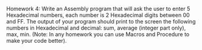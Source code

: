 Homework 4:
Write an Assembly program that will ask the user to enter 5 Hexadecimal numbers, each number is 2 Hexadecimal digits between 00 and FF. The output of your program should print to the screen the following numbers in Hexadecimal and decimal:  sum, average (integer part only), max, min. 
(Note: In any homework you can use Macros and Procedure to make your code better).

